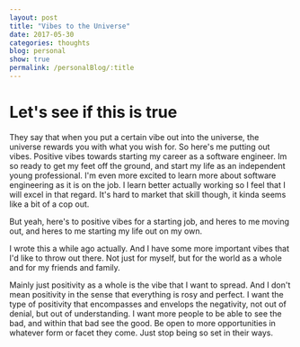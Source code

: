 ```yaml
---
layout: post
title: "Vibes to the Universe"
date: 2017-05-30
categories: thoughts
blog: personal
show: true
permalink: /personalBlog/:title
---
```


# Let's see if this is true #

They say that when you put a certain vibe out into the universe, the universe rewards you with what you wish for. So here's me putting out vibes. Positive vibes towards starting my career as a software engineer. Im so ready to get my feet off the ground, and start my life as an independent young professional. I'm even more excited to learn more about software engineering as it is on the job. I learn better actually working so I feel that I will excel in that regard. It's hard to market that skill though, it kinda seems like a bit of a cop out.

But yeah, here's to positive vibes for a starting job, and heres to me moving out, and heres to me starting my life out on my own.

I wrote this a while ago actually. And I have some more important vibes that I'd like to throw out there. Not just for myself, but for the world as a whole and for my friends and family.

Mainly just positivity as a whole is the vibe that I want to spread. And I don't mean positivity in the sense that everything is rosy and perfect. I want the type of positivity that encompasses and envelops the negativity, not out of denial, but out of understanding. I want more people to be able to see the bad, and within that bad see the good. Be open to more opportunities in whatever form or facet they come. Just stop being so set in their ways.
